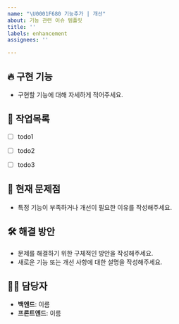 ```yaml
---
name: "\U0001F680 기능추가 | 개선"
about: 기능 관련 이슈 템플릿
title: ''
labels: enhancement
assignees: ''

---
```


<!--📚 GitHub 이슈 작성 템플릿 -->
<!-- 필요한 제목을 복사 붙여넣기하여 사용해주세요!
		feat: 무슨 부분 기능 추가
		refactor: 무슨 부분 기능 개선
		docs: 무슨 문서 수정
		test: 무슨 테스트 추가
		chore: 잡일, 빌드, 설정 변경
-->

<!-- 기능 추가 -->
## 🔥 구현 기능
- 구현할 기능에 대해 자세하게 적어주세요.

## 🚧 작업목록
- [ ] todo1
- [ ] todo2
- [ ] todo3


<!-- 기능 개선 -->
## 📝 현재 문제점

- 특정 기능이 부족하거나 개선이 필요한 이유를 작성해주세요.

## 🛠️ 해결 방안

- 문제를 해결하기 위한 구체적인 방안을 작성해주세요.
- 새로운 기능 또는 개선 사항에 대한 설명을 작성해주세요.

<!-- 주석 해제하고 사용해주세요 (기능추가,기능개선 작성시 작성 하시면됩니다)
## ⚙️ 작업 내용
- 기능 구현에 필요한 작업 항목을 작성합니다.
- 예: API 설계, 프론트엔드 화면 구성 등.
-->


## 🙋‍♂️ 담당자
- **백엔드**: 이름
- **프론트엔드**: 이름
